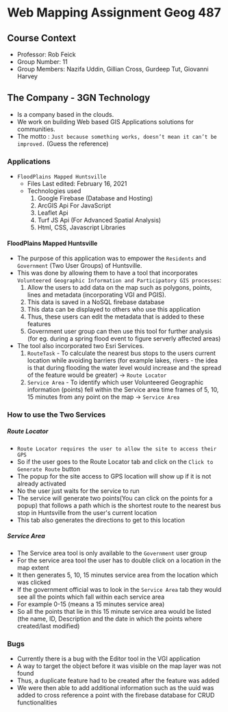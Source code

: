 # Web Mapping Assignment Geog 487

## Course Context
* Professor: Rob Feick
* Group Number: 11
* Group Members: Nazifa Uddin, Gillian Cross, Gurdeep Tut, Giovanni Harvey

## The Company - 3GN Technology
- Is a company based in the clouds.
- We work on building Web based GIS Applications solutions for communities.
- The motto : `Just because something works, doesn’t mean it can’t be improved.` (Guess the reference)

### Applications
- `FloodPlains Mapped Huntsville`
    - Files Last edited: February 16, 2021
    - Technologies used
        1. Google Firebase (Database and Hosting)
        2. ArcGIS Api For JavaScript 
        3. Leaflet Api
        4. Turf JS Api (For Advanced Spatial Analysis)
        5. Html, CSS, Javascript Libraries

#### FloodPlains Mapped Huntsville
- The purpose of this application was to empower the `Residents` and `Government` (Two User Groups) of Huntsville.
- This was done by allowing them to have a tool that incorporates `Volunteered Geographic Information and Participatory GIS processes`:
    1. Allow the users to add data on the map such as polygons, points, lines and metadata (incorporating VGI and PGIS).
    2. This data is saved in a NoSQL firebase database
    3. This data can be displayed to others who use this application
    4. Thus, these users can edit the metadata that is added to these features
    5. Government user group can then use this tool for further analysis (for eg. during a spring flood event to figure serverly affected areas)
- The tool also incorporated two Esri Services.
    1. `RouteTask` - To calculate the nearest bus stops to the users current location while avoiding barriers (for example lakes, rivers - the idea is that during flooding the water level would increase and the spread of the feature would be greater) -> `Route Locator`
    2. `Service Area` - To identify which user Volunteered Geographic information (points) fell within the Service area time frames of 5, 10, 15 minutes from any point on the map -> `Service Area`

### How to use the Two Services

##### Route Locator

- `Route Locator requires the user to allow the site to access their GPS`
- So if the user goes to the Route Locator tab and click on the `Click to Generate Route` button
- The popup for the site access to GPS location will show up if it is not already activated
- No the user just waits for the service to run
- The service will generate two points(You can click on the points for a popup) that follows a path which is the shortest route to the nearest bus stop in Huntsville from the user's current location
- This tab also generates the directions to get to this location

##### Service Area
- The Service area tool is only available to the `Government` user group
- For the service area tool the user has to double click on a location in the map extent
- It then generates 5, 10, 15 minutes service area from the location which was clicked
- If the government official was to look in the `Service Area` tab they would see all the points which fall within each service area
- For example 0-15 (means a 15 minutes service area)
- So all the points that lie in this 15 minute service area would be listed (the name, ID, Description and the date in which the points where created/last modified)


### Bugs
- Currently there is a bug with the Editor tool in the VGI application
- A way to target the object before it was visible on the map layer was not found
- Thus, a duplicate feature had to be created after the feature was added
- We were then able to add additional information such as the uuid was added to cross reference a point with the firebase database for CRUD functionalities



